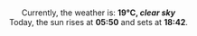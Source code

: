 <p  align="center"><br/>Currently, the weather is: <b> 19°C, <i>clear sky</i></b></br>Today, the sun rises at <b>05:50</b> and sets at <b>18:42</b>.</p>